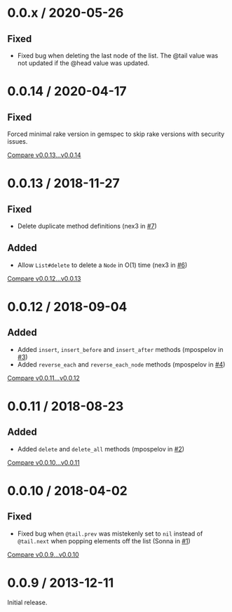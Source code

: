 # 0.0.x / 2020-05-26

## Fixed

- Fixed bug when deleting the last node of the list. The @tail value was not updated if the @head value was updated.

# 0.0.14 / 2020-04-17

## Fixed

Forced minimal rake version in gemspec to skip rake versions with security issues.

[Compare v0.0.13...v0.0.14](https://github.com/spectator/linked-list/compare/v0.0.13...v0.0.14)

# 0.0.13 / 2018-11-27

## Fixed

- Delete duplicate method definitions (nex3 in [#7](https://github.com/spectator/linked-list/pull/7))

## Added

- Allow `List#delete` to delete a `Node` in O(1) time (nex3 in [#6](https://github.com/spectator/linked-list/pull/6))

[Compare v0.0.12...v0.0.13](https://github.com/spectator/linked-list/compare/v0.0.12...v0.0.13)

# 0.0.12 / 2018-09-04

## Added

- Added `insert`, `insert_before` and `insert_after` methods (mpospelov in [#3](https://github.com/spectator/linked-list/pull/3))
- Added `reverse_each` and `reverse_each_node` methods (mpospelov in [#4](https://github.com/spectator/linked-list/pull/4))

[Compare v0.0.11...v0.0.12](https://github.com/spectator/linked-list/compare/v0.0.11...v0.0.12)

# 0.0.11 / 2018-08-23

## Added

- Added `delete` and `delete_all` methods (mpospelov in [#2](https://github.com/spectator/linked-list/pull/2))

[Compare v0.0.10...v0.0.11](https://github.com/spectator/linked-list/compare/v0.0.10...v0.0.11)

# 0.0.10 / 2018-04-02

## Fixed

- Fixed bug when `@tail.prev` was mistekenly set to `nil` instead of `@tail.next` when popping elements off the list (Sonna in [#1](https://github.com/spectator/linked-list/pull/1))

[Compare v0.0.9...v0.0.10](https://github.com/spectator/linked-list/compare/v0.0.9...v0.0.10)

# 0.0.9 / 2013-12-11

Initial release.
